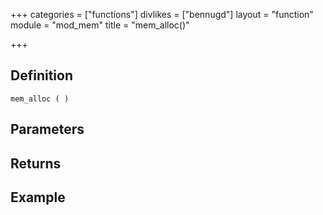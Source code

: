+++
categories = ["functions"]
divlikes = ["bennugd"]
layout = "function"
module = "mod_mem"
title = "mem_alloc()"

+++

## Definition

    mem_alloc ( )

## Parameters

## Returns

## Example
